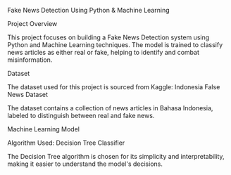 Fake News Detection Using Python & Machine Learning

Project Overview

This project focuses on building a Fake News Detection system using Python and Machine Learning techniques. The model is trained to classify news articles as either real or fake, helping to identify and combat misinformation.

Dataset

The dataset used for this project is sourced from Kaggle:
Indonesia False News Dataset

The dataset contains a collection of news articles in Bahasa Indonesia, labeled to distinguish between real and fake news.

Machine Learning Model

Algorithm Used: Decision Tree Classifier

The Decision Tree algorithm is chosen for its simplicity and interpretability, making it easier to understand the model's decisions.